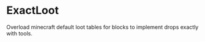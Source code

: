 # ExactLoot
Overload minecraft default loot tables for blocks to implement drops exactly with tools.
